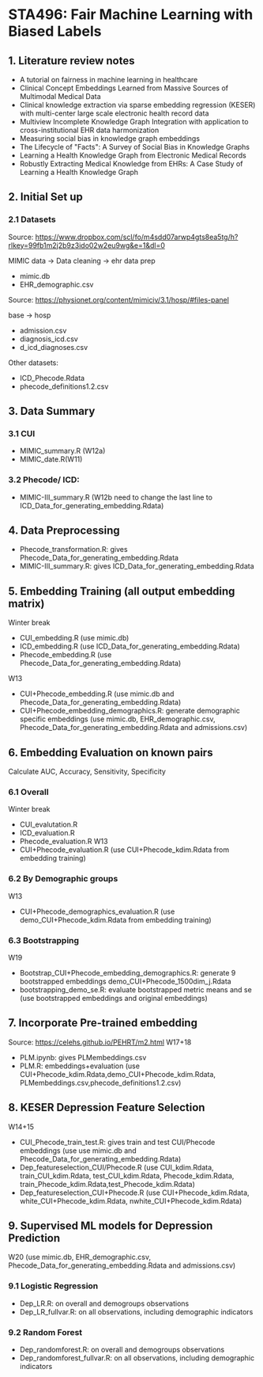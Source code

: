 # STA496: Fair Machine Learning with Biased Labels

## 1. Literature review notes
- A tutorial on fairness in machine learning in healthcare
- Clinical Concept Embeddings Learned from Massive Sources of Multimodal Medical Data
- Clinical knowledge extraction via sparse embedding regression (KESER) with multi-center large scale electronic health record data
- Multiview Incomplete Knowledge Graph Integration with application to cross-institutional EHR data harmonization
- Measuring social bias in knowledge graph embeddings
- The Lifecycle of "Facts": A Survey of Social Bias in Knowledge Graphs
- Learning a Health Knowledge Graph from Electronic Medical Records
- Robustly Extracting Medical Knowledge from EHRs: A Case Study of Learning a Health Knowledge Graph

## 2. Initial Set up
### 2.1 Datasets

Source: https://www.dropbox.com/scl/fo/m4sdd07arwp4gts8ea5tg/h?rlkey=99fb1m2j2b9z3ido02w2eu9wg&e=1&dl=0

MIMIC data -> Data cleaning -> ehr data prep
- mimic.db
- EHR_demographic.csv
  
Source: https://physionet.org/content/mimiciv/3.1/hosp/#files-panel

base -> hosp
- admission.csv
- diagnosis_icd.csv
- d_icd_diagnoses.csv

Other datasets:
- ICD_Phecode.Rdata
- phecode_definitions1.2.csv

## 3. Data Summary 
### 3.1 CUI
- MIMIC_summary.R (W12a)
- MIMIC_date.R(W11)
### 3.2 Phecode/ ICD:
- MIMIC-III_summary.R (W12b need to change the last line to ICD_Data_for_generating_embedding.Rdata)

## 4. Data Preprocessing
- Phecode_transformation.R: gives Phecode_Data_for_generating_embedding.Rdata
- MIMIC-III_summary.R: gives ICD_Data_for_generating_embedding.Rdata
  
## 5. Embedding Training (all output embedding matrix)
Winter break
- CUI_embedding.R (use mimic.db)
- ICD_embedding.R (use ICD_Data_for_generating_embedding.Rdata)
- Phecode_embedding.R (use Phecode_Data_for_generating_embedding.Rdata)

W13
- CUI+Phecode_embedding.R (use mimic.db and Phecode_Data_for_generating_embedding.Rdata)
- CUI+Phecode_embedding_demographics.R: generate demographic specific embeddings (use mimic.db, EHR_demographic.csv, Phecode_Data_for_generating_embedding.Rdata and admissions.csv)

## 6. Embedding Evaluation on known pairs
Calculate AUC, Accuracy, Sensitivity, Specificity
### 6.1 Overall 
Winter break
- CUI_evalutation.R
- ICD_evaluation.R
- Phecode_evaluation.R
W13
- CUI+Phecode_evaluation.R (use CUI+Phecode_kdim.Rdata from embedding training)

### 6.2 By Demographic groups
W13
- CUI+Phecode_demographics_evaluation.R (use demo_CUI+Phecode_kdim.Rdata from embedding training)

### 6.3 Bootstrapping
W19
- Bootstrap_CUI+Phecode_embedding_demographics.R: generate 9 bootstrapped embeddings demo_CUI+Phecode_1500dim_j.Rdata
- bootstrapping_demo_se.R: evaluate bootstrapped metric means and se (use bootstrapped embeddings and original embeddings)

## 7. Incorporate Pre-trained embedding
Source: https://celehs.github.io/PEHRT/m2.html
W17+18
- PLM.ipynb: gives PLMembeddings.csv
- PLM.R: embeddings+evaluation (use CUI+Phecode_kdim.Rdata,demo_CUI+Phecode_kdim.Rdata, PLMembeddings.csv,phecode_definitions1.2.csv)
  
## 8. KESER Depression Feature Selection
W14+15
- CUI_Phecode_train_test.R: gives train and test CUI/Phecode embeddings (use use mimic.db and Phecode_Data_for_generating_embedding.Rdata)
- Dep_featureselection_CUI/Phecode.R (use CUI_kdim.Rdata, train_CUI_kdim.Rdata, test_CUI_kdim.Rdata, Phecode_kdim.Rdata, train_Phecode_kdim.Rdata,test_Phecode_kdim.Rdata)
- Dep_featureselection_CUI+Phecode.R (use CUI+Phecode_kdim.Rdata, white_CUI+Phecode_kdim.Rdata, nwhite_CUI+Phecode_kdim.Rdata)
  
## 9. Supervised ML models for Depression Prediction
W20
(use mimic.db, EHR_demographic.csv, Phecode_Data_for_generating_embedding.Rdata and admissions.csv)
### 9.1 Logistic Regression
- Dep_LR.R: on overall and demogroups observations
- Dep_LR_fullvar.R: on all observations, including demographic indicators

### 9.2 Random Forest
- Dep_randomforest.R: on overall and demogroups observations
- Dep_randomforest_fullvar.R: on all observations, including demographic indicators
